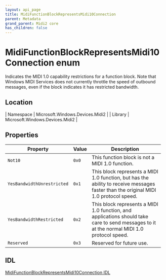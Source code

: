 ```yaml
---
layout: api_page
title: MidiFunctionBlockRepresentsMidi10Connection
parent: Metadata
grand_parent: Midi2 core
has_children: false
---
```


# MidiFunctionBlockRepresentsMidi10Connection enum

Indicates the MIDI 1.0 capability restrictions for a function block. Note that Windows MIDI Services does not currently throttle the speed of outbound messages, even if the block indicates it has restricted bandwidth.

## Location

| Namespace | Microsoft.Windows.Devices.Midi2 |
| Library | Microsoft.Windows.Devices.Midi2 |

## Properties

| Property | Value | Description |
| -------- | ------- | ------ |
| `Not10` | `0x0` | This function block is not a MIDI 1.0 function. |
| `YesBandwidthUnrestricted` | `0x1` | This block represents a MIDI 1.0 function, but has the ability to receive messages faster than the original MIDI 1.0 protocol speed. |
| `YesBandwidthRestricted` | `0x2` | This block represents a MIDI 1.0 function, and applications should take care to send messages to it at the normal MIDI 1.0 protocol speed. |
| `Reserved` | `0x3` | Reserved for future use. |

## IDL

[MidiFunctionBlockRepresentsMidi10Connection IDL](https://github.com/microsoft/MIDI/blob/main/src/app-sdk/winrt/MidiFunctionBlockRepresentsMidi10ConnectionEnum.idl)
